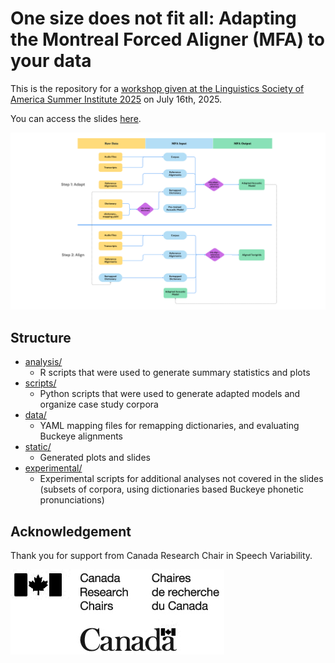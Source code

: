 # One size does not fit all: Adapting the Montreal Forced Aligner (MFA) to your data

This is the repository for a [workshop given at the Linguistics Society of America Summer Institute 2025](https://center.uoregon.edu/LSA/2025/wednesday_events.php) on July 16th, 2025.

You can access the slides [here](static/LSA_2025_MFA_Workshop.pdf).

![MFA-Adapt-ReferenceAlign-Flow.png](static/MFA-Adapt-ReferenceAlign-Flow.png)

## Structure

* [analysis/](analysis)
  * R scripts that were used to generate summary statistics and plots
* [scripts/](scripts)
  * Python scripts that were used to generate adapted models and organize case study corpora
* [data/](data)
  * YAML mapping files for remapping dictionaries, and evaluating Buckeye alignments
* [static/](static)
  * Generated plots and slides
* [experimental/](experimental)
  * Experimental scripts for additional analyses not covered in the slides (subsets of corpora, using dictionaries based Buckeye phonetic pronunciations)


## Acknowledgement

Thank you for support from Canada Research Chair in Speech Variability.

![CRC.png](static/CRC.png)